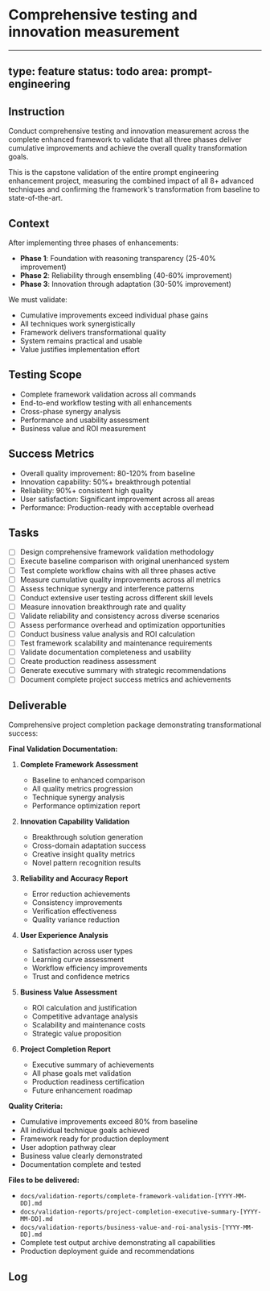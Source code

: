 # Comprehensive testing and innovation measurement

---
type: feature
status: todo
area: prompt-engineering
---


## Instruction
Conduct comprehensive testing and innovation measurement across the complete enhanced framework to validate that all three phases deliver cumulative improvements and achieve the overall quality transformation goals.

This is the capstone validation of the entire prompt engineering enhancement project, measuring the combined impact of all 8+ advanced techniques and confirming the framework's transformation from baseline to state-of-the-art.

## Context
After implementing three phases of enhancements:
- **Phase 1**: Foundation with reasoning transparency (25-40% improvement)
- **Phase 2**: Reliability through ensembling (40-60% improvement)
- **Phase 3**: Innovation through adaptation (30-50% improvement)

We must validate:
- Cumulative improvements exceed individual phase gains
- All techniques work synergistically
- Framework delivers transformational quality
- System remains practical and usable
- Value justifies implementation effort

## Testing Scope
- Complete framework validation across all commands
- End-to-end workflow testing with all enhancements
- Cross-phase synergy analysis
- Performance and usability assessment
- Business value and ROI measurement

## Success Metrics
- Overall quality improvement: 80-120% from baseline
- Innovation capability: 50%+ breakthrough potential
- Reliability: 90%+ consistent high quality
- User satisfaction: Significant improvement across all areas
- Performance: Production-ready with acceptable overhead

## Tasks
- [ ] Design comprehensive framework validation methodology
- [ ] Execute baseline comparison with original unenhanced system
- [ ] Test complete workflow chains with all three phases active
- [ ] Measure cumulative quality improvements across all metrics
- [ ] Assess technique synergy and interference patterns
- [ ] Conduct extensive user testing across different skill levels
- [ ] Measure innovation breakthrough rate and quality
- [ ] Validate reliability and consistency across diverse scenarios
- [ ] Assess performance overhead and optimization opportunities
- [ ] Conduct business value analysis and ROI calculation
- [ ] Test framework scalability and maintenance requirements
- [ ] Validate documentation completeness and usability
- [ ] Create production readiness assessment
- [ ] Generate executive summary with strategic recommendations
- [ ] Document complete project success metrics and achievements

## Deliverable
Comprehensive project completion package demonstrating transformational success:

**Final Validation Documentation:**
1. **Complete Framework Assessment**
   - Baseline to enhanced comparison
   - All quality metrics progression
   - Technique synergy analysis
   - Performance optimization report

2. **Innovation Capability Validation**
   - Breakthrough solution generation
   - Cross-domain adaptation success
   - Creative insight quality metrics
   - Novel pattern recognition results

3. **Reliability and Accuracy Report**
   - Error reduction achievements
   - Consistency improvements
   - Verification effectiveness
   - Quality variance reduction

4. **User Experience Analysis**
   - Satisfaction across user types
   - Learning curve assessment
   - Workflow efficiency improvements
   - Trust and confidence metrics

5. **Business Value Assessment**
   - ROI calculation and justification
   - Competitive advantage analysis
   - Scalability and maintenance costs
   - Strategic value proposition

6. **Project Completion Report**
   - Executive summary of achievements
   - All phase goals met validation
   - Production readiness certification
   - Future enhancement roadmap

**Quality Criteria:**
- Cumulative improvements exceed 80% from baseline
- All individual technique goals achieved
- Framework ready for production deployment
- User adoption pathway clear
- Business value clearly demonstrated
- Documentation complete and tested

**Files to be delivered:**
- `docs/validation-reports/complete-framework-validation-[YYYY-MM-DD].md`
- `docs/validation-reports/project-completion-executive-summary-[YYYY-MM-DD].md`
- `docs/validation-reports/business-value-and-roi-analysis-[YYYY-MM-DD].md`
- Complete test output archive demonstrating all capabilities
- Production deployment guide and recommendations

## Log
